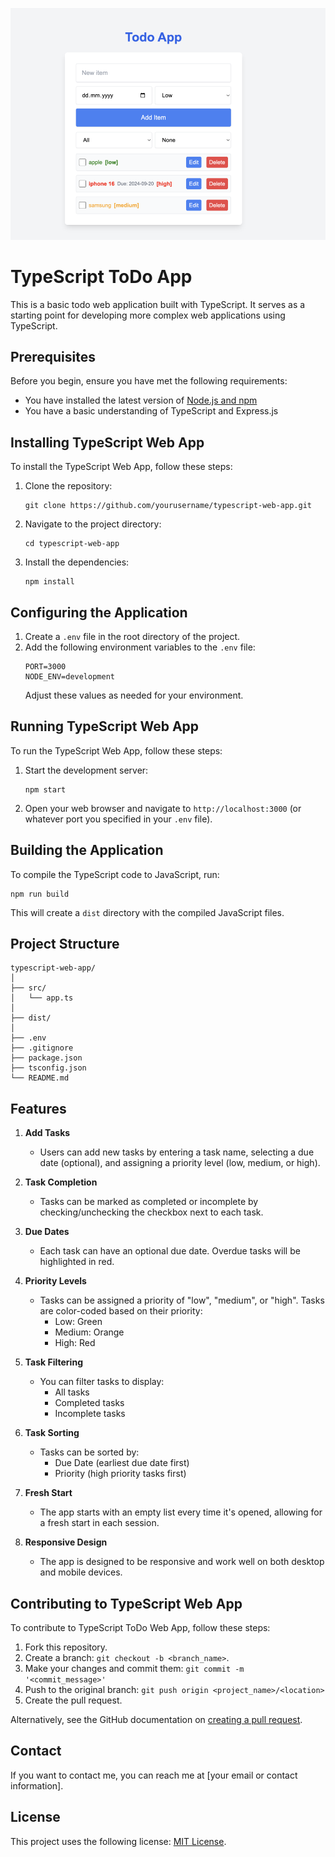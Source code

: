 ![Typescript Todo Demo](./todo-app-screenshot.jpg)

# TypeScript ToDo App

This is a basic todo web application built with TypeScript. It serves as a starting point for developing more complex web applications using TypeScript.

## Prerequisites

Before you begin, ensure you have met the following requirements:

* You have installed the latest version of [Node.js and npm](https://nodejs.org/en/download/)
* You have a basic understanding of TypeScript and Express.js

## Installing TypeScript Web App

To install the TypeScript Web App, follow these steps:

1. Clone the repository:
   ```
   git clone https://github.com/yourusername/typescript-web-app.git
   ```
2. Navigate to the project directory:
   ```
   cd typescript-web-app
   ```
3. Install the dependencies:
   ```
   npm install
   ```

## Configuring the Application

1. Create a `.env` file in the root directory of the project.
2. Add the following environment variables to the `.env` file:
   ```
   PORT=3000
   NODE_ENV=development
   ```
   Adjust these values as needed for your environment.

## Running TypeScript Web App

To run the TypeScript Web App, follow these steps:

1. Start the development server:
   ```
   npm start
   ```
2. Open your web browser and navigate to `http://localhost:3000` (or whatever port you specified in your `.env` file).

## Building the Application

To compile the TypeScript code to JavaScript, run:

```
npm run build
```

This will create a `dist` directory with the compiled JavaScript files.

## Project Structure

```
typescript-web-app/
│
├── src/
│   └── app.ts
│
├── dist/
│
├── .env
├── .gitignore
├── package.json
├── tsconfig.json
└── README.md
```

## Features

1. **Add Tasks**
   - Users can add new tasks by entering a task name, selecting a due date (optional), and assigning a priority level (low, medium, or high).
   
2. **Task Completion**
   - Tasks can be marked as completed or incomplete by checking/unchecking the checkbox next to each task.

3. **Due Dates**
   - Each task can have an optional due date. Overdue tasks will be highlighted in red.

4. **Priority Levels**
   - Tasks can be assigned a priority of "low", "medium", or "high". Tasks are color-coded based on their priority:
     - Low: Green
     - Medium: Orange
     - High: Red

5. **Task Filtering**
   - You can filter tasks to display:
     - All tasks
     - Completed tasks
     - Incomplete tasks

6. **Task Sorting**
   - Tasks can be sorted by:
     - Due Date (earliest due date first)
     - Priority (high priority tasks first)

7. **Fresh Start**
   - The app starts with an empty list every time it's opened, allowing for a fresh start in each session.

8. **Responsive Design**
   - The app is designed to be responsive and work well on both desktop and mobile devices.

## Contributing to TypeScript Web App

To contribute to TypeScript ToDo Web App, follow these steps:

1. Fork this repository.
2. Create a branch: `git checkout -b <branch_name>`.
3. Make your changes and commit them: `git commit -m '<commit_message>'`
4. Push to the original branch: `git push origin <project_name>/<location>`
5. Create the pull request.

Alternatively, see the GitHub documentation on [creating a pull request](https://help.github.com/en/github/collaborating-with-issues-and-pull-requests/creating-a-pull-request).

## Contact

If you want to contact me, you can reach me at [your email or contact information].

## License

This project uses the following license: [MIT License](<https://github.com/yourusername/typescript-web-app/blob/main/LICENSE>).